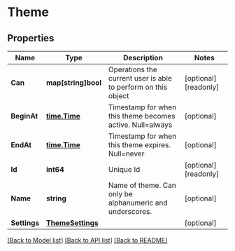 # Theme

## Properties

Name | Type | Description | Notes
------------ | ------------- | ------------- | -------------
**Can** | **map[string]bool** | Operations the current user is able to perform on this object | [optional] [readonly] 
**BeginAt** | [**time.Time**](time.Time.md) | Timestamp for when this theme becomes active. Null&#x3D;always | [optional] 
**EndAt** | [**time.Time**](time.Time.md) | Timestamp for when this theme expires. Null&#x3D;never | [optional] 
**Id** | **int64** | Unique Id | [optional] [readonly] 
**Name** | **string** | Name of theme. Can only be alphanumeric and underscores. | [optional] 
**Settings** | [**ThemeSettings**](ThemeSettings.md) |  | [optional] 

[[Back to Model list]](../README.md#documentation-for-models) [[Back to API list]](../README.md#documentation-for-api-endpoints) [[Back to README]](../README.md)


